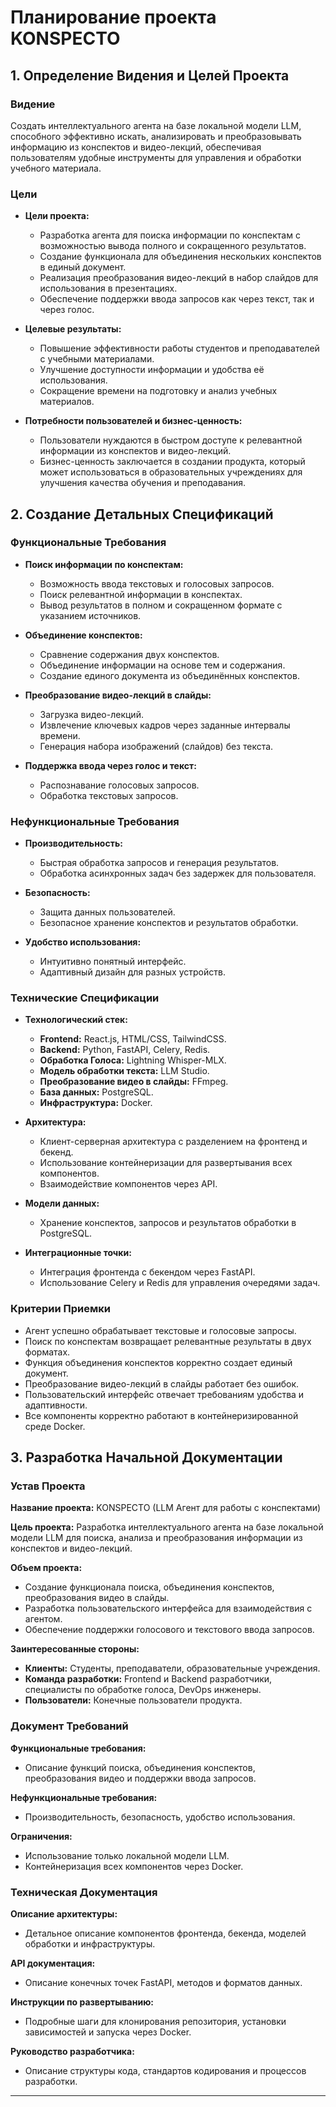 # Планирование проекта KONSPECTO

## 1. Определение Видения и Целей Проекта

### Видение
Создать интеллектуального агента на базе локальной модели LLM, способного эффективно искать, анализировать и преобразовывать информацию из конспектов и видео-лекций, обеспечивая пользователям удобные инструменты для управления и обработки учебного материала.

### Цели
- **Цели проекта:**
  - Разработка агента для поиска информации по конспектам с возможностью вывода полного и сокращенного результатов.
  - Создание функционала для объединения нескольких конспектов в единый документ.
  - Реализация преобразования видео-лекций в набор слайдов для использования в презентациях.
  - Обеспечение поддержки ввода запросов как через текст, так и через голос.
  
- **Целевые результаты:**
  - Повышение эффективности работы студентов и преподавателей с учебными материалами.
  - Улучшение доступности информации и удобства её использования.
  - Сокращение времени на подготовку и анализ учебных материалов.

- **Потребности пользователей и бизнес-ценность:**
  - Пользователи нуждаются в быстром доступе к релевантной информации из конспектов и видео-лекций.
  - Бизнес-ценность заключается в создании продукта, который может использоваться в образовательных учреждениях для улучшения качества обучения и преподавания.

## 2. Создание Детальных Спецификаций

### Функциональные Требования
- **Поиск информации по конспектам:**
  - Возможность ввода текстовых и голосовых запросов.
  - Поиск релевантной информации в конспектах.
  - Вывод результатов в полном и сокращенном формате с указанием источников.
  
- **Объединение конспектов:**
  - Сравнение содержания двух конспектов.
  - Объединение информации на основе тем и содержания.
  - Создание единого документа из объединённых конспектов.

- **Преобразование видео-лекций в слайды:**
  - Загрузка видео-лекций.
  - Извлечение ключевых кадров через заданные интервалы времени.
  - Генерация набора изображений (слайдов) без текста.

- **Поддержка ввода через голос и текст:**
  - Распознавание голосовых запросов.
  - Обработка текстовых запросов.

### Нефункциональные Требования
- **Производительность:**
  - Быстрая обработка запросов и генерация результатов.
  - Обработка асинхронных задач без задержек для пользователя.

- **Безопасность:**
  - Защита данных пользователей.
  - Безопасное хранение конспектов и результатов обработки.

- **Удобство использования:**
  - Интуитивно понятный интерфейс.
  - Адаптивный дизайн для разных устройств.

### Технические Спецификации
- **Технологический стек:**
  - **Frontend:** React.js, HTML/CSS, TailwindCSS.
  - **Backend:** Python, FastAPI, Celery, Redis.
  - **Обработка Голоса:** Lightning Whisper-MLX.
  - **Модель обработки текста:** LLM Studio.
  - **Преобразование видео в слайды:** FFmpeg.
  - **База данных:** PostgreSQL.
  - **Инфраструктура:** Docker.

- **Архитектура:**
  - Клиент-серверная архитектура с разделением на фронтенд и бекенд.
  - Использование контейнеризации для развертывания всех компонентов.
  - Взаимодействие компонентов через API.

- **Модели данных:**
  - Хранение конспектов, запросов и результатов обработки в PostgreSQL.
  
- **Интеграционные точки:**
  - Интеграция фронтенда с бекендом через FastAPI.
  - Использование Celery и Redis для управления очередями задач.

### Критерии Приемки
- Агент успешно обрабатывает текстовые и голосовые запросы.
- Поиск по конспектам возвращает релевантные результаты в двух форматах.
- Функция объединения конспектов корректно создает единый документ.
- Преобразование видео-лекций в слайды работает без ошибок.
- Пользовательский интерфейс отвечает требованиям удобства и адаптивности.
- Все компоненты корректно работают в контейнеризированной среде Docker.

## 3. Разработка Начальной Документации

### Устав Проекта
**Название проекта:** KONSPECTO (LLM Агент для работы с конспектами)

**Цель проекта:** Разработка интеллектуального агента на базе локальной модели LLM для поиска, анализа и преобразования информации из конспектов и видео-лекций.

**Объем проекта:**
- Создание функционала поиска, объединения конспектов, преобразования видео в слайды.
- Разработка пользовательского интерфейса для взаимодействия с агентом.
- Обеспечение поддержки голосового и текстового ввода запросов.

**Заинтересованные стороны:**
- **Клиенты:** Студенты, преподаватели, образовательные учреждения.
- **Команда разработки:** Frontend и Backend разработчики, специалисты по обработке голоса, DevOps инженеры.
- **Пользователи:** Конечные пользователи продукта.

### Документ Требований
**Функциональные требования:**
- Описание функций поиска, объединения конспектов, преобразования видео и поддержки ввода запросов.

**Нефункциональные требования:**
- Производительность, безопасность, удобство использования.

**Ограничения:**
- Использование только локальной модели LLM.
- Контейнеризация всех компонентов через Docker.

### Техническая Документация
**Описание архитектуры:**
- Детальное описание компонентов фронтенда, бекенда, моделей обработки и инфраструктуры.

**API документация:**
- Описание конечных точек FastAPI, методов и форматов данных.

**Инструкции по развертыванию:**
- Подробные шаги для клонирования репозитория, установки зависимостей и запуска через Docker.

**Руководство разработчика:**
- Описание структуры кода, стандартов кодирования и процессов разработки.

---